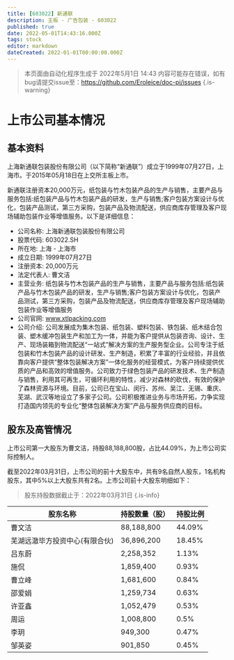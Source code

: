 ```yaml
---
title: [603022] 新通联
description: 主板 - 广告包装 - 603022
published: true
date: 2022-05-01T14:43:16.000Z
tags: stock
editor: markdown
dateCreated: 2022-01-01T00:00:00.000Z
---
```


> 本页面由自动化程序生成于 2022年5月1日 14:43
> 内容可能存在错误，如有bug请提交issue至：https://github.com/Eroleice/doc-pi/issues
{.is-warning}

# 上市公司基本情况

## 基本资料

上海新通联包装股份有限公司（以下简称“新通联”）成立于1999年07月27日，上海市。于2015年05月18日在上交所主板上市。

新通联注册资本20,000万元，纸包装与竹木包装产品的生产与销售，主要产品与服务包括:纸包装产品与竹木包装产品的研发，生产与销售;客户包装方案设计与优化，包装产品测试，第三方采购，包装产品及物流配送，供应商库存管理及客户现场辅助包装作业等增值服务。以下是详细信息：

- 公司名称: 上海新通联包装股份有限公司
- 股票代码: 603022.SH
- 所在地: 上海 - 上海市
- 成立日期: 1999年07月27日
- 注册资本: 20,000万元
- 法定代表人: 曹文洁
- 主营业务: 纸包装与竹木包装产品的生产与销售，主要产品与服务包括:纸包装产品与竹木包装产品的研发，生产与销售;客户包装方案设计与优化，包装产品测试，第三方采购，包装产品及物流配送，供应商库存管理及客户现场辅助包装作业等增值服务
- 公司官网: www.xtlpacking.com
- 公司介绍: 公司发展成为集木包装、纸包装、塑料包装、铁包装、纸木结合包装、塑木缓冲包装生产和加工为一体，并能为客户提供从包装咨询、设计、生产、现场装箱到物流配送“一站式”解决方案的生产服务型企业。公司专注于纸包装和竹木包装产品的设计研发、生产制造，积累了丰富的行业经验，并且依靠向客户提供“整体包装解决方案”一体化服务的经营模式，为客户持续提供优质的产品和高效的增值服务。公司致力于绿色包装产品的研发技术、生产制造与销售，利用其可再生，可循环利用的特性，减少对森林的砍伐，有效的保护了森林资源与环境。目前，公司已在宝山、闵行、苏州、吴江、无锡、重庆、芜湖、武汉等地设立了多家子公司。公司积极推进业务与市场开拓，力争实现打造国内领先的专业化“整体包装解决方案”产品与服务供应商的目标。


## 股东及高管情况

上市公司第一大股东为曹文洁，持股88,188,800股，占比44.09%，为上市公司实际控制人。

截至2022年03月31日，上市公司的前十大股东中，共有9名自然人股东，1名机构股东，其中5%以上大股东共有2名。上市公司前十大股东明细如下：

> 股东持股数据截止于：2022年03月31日
{.is-info}

| 股东名称 | 持股数量（股） | 持股比例 |
| --- | --- | --- |
| 曹文洁 | 88,188,800 | 44.09% |
| 芜湖远澈毕方投资中心(有限合伙) | 36,896,200 | 18.45% |
| 吕东蔚 | 2,258,352 | 1.13% |
| 施侃 | 1,859,400 | 0.93% |
| 曹立峰 | 1,681,600 | 0.84% |
| 邵爱娟 | 1,259,734 | 0.63% |
| 许亚鑫 | 1,052,479 | 0.53% |
| 周运 | 1,008,800 | 0.5% |
| 李玥 | 949,300 | 0.47% |
| 邹英姿 | 901,850 | 0.45% |




